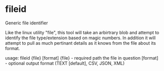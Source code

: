 # fileid
Generic file identifier

Like the linux utility "file", this tool will take an arbirtrary blob and attempt to identify the file type/extension based on magic numbers. In addition it will attempt to pull as much pertinant details as it knows from the file about its format.

usage:
  fileid {file} [format]
    {file} - required path the file in question
    [format] - optional output format (TEXT [default], CSV, JSON, XML)

